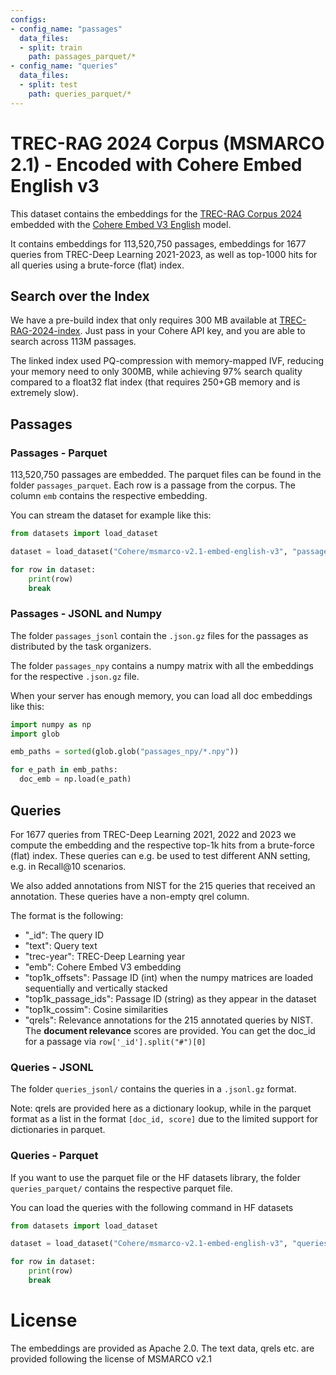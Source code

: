 ```yaml
---
configs:
- config_name: "passages"
  data_files:
  - split: train
    path: passages_parquet/*
- config_name: "queries"
  data_files:
  - split: test
    path: queries_parquet/*
---
```



# TREC-RAG 2024 Corpus (MSMARCO 2.1) - Encoded with Cohere Embed English v3


This dataset contains the embeddings for the [TREC-RAG Corpus 2024](https://trec-rag.github.io/annoucements/2024-corpus-finalization/) embedded with the [Cohere Embed V3 English](https://cohere.com/blog/introducing-embed-v3) model.

It contains embeddings for 113,520,750 passages, embeddings for 1677 queries from TREC-Deep Learning 2021-2023, as well as top-1000 hits for all queries using a brute-force (flat) index.

## Search over the Index

We have a pre-build index that only requires 300 MB available at [TREC-RAG-2024-index](https://huggingface.co/datasets/Cohere/trec-rag-2024-index). Just pass in your Cohere API key, and you are able to search across 113M passages.

The linked index used PQ-compression with memory-mapped IVF, reducing your memory need to only 300MB, while achieving 97% search quality compared to a float32 flat index (that requires 250+GB memory and is extremely slow).


## Passages 

### Passages - Parquet
113,520,750 passages are embedded. The parquet files can be found in the folder `passages_parquet`. Each row is a passage from the corpus. The column `emb` contains the respective embedding.

You can stream the dataset for example like this:
```python
from datasets import load_dataset

dataset = load_dataset("Cohere/msmarco-v2.1-embed-english-v3", "passages", split="train", streaming=True)

for row in dataset:
    print(row)
    break
```

### Passages - JSONL and Numpy
The folder `passages_jsonl` contain the `.json.gz` files for the passages as distributed by the task organizers.

The folder `passages_npy` contains a numpy matrix with all the embeddings for the respective `.json.gz` file.

When your server has enough memory, you can load all doc embeddings like this:
```python
import numpy as np
import glob

emb_paths = sorted(glob.glob("passages_npy/*.npy"))

for e_path in emb_paths:
  doc_emb = np.load(e_path)
```

## Queries 

For 1677 queries from TREC-Deep Learning 2021, 2022 and 2023 we compute the embedding and the respective top-1k hits from a brute-force (flat) index. 
These queries can e.g. be used to test different ANN setting, e.g. in Recall@10 scenarios.

We also added annotations from NIST for the 215 queries that received an annotation. These queries have a non-empty qrel column.

The format is the following:
- "_id": The query ID
- "text": Query text
- "trec-year": TREC-Deep Learning year 
- "emb": Cohere Embed V3 embedding
- "top1k_offsets": Passage ID (int) when the numpy matrices are loaded sequentially and vertically stacked
- "top1k_passage_ids": Passage ID (string) as they appear in the dataset 
- "top1k_cossim": Cosine similarities
- "qrels": Relevance annotations for the 215 annotated queries by NIST. The **document relevance** scores are provided. You can get the doc_id for a passage via `row['_id'].split("#")[0]` 

### Queries - JSONL
The folder `queries_jsonl/` contains the queries in a `.jsonl.gz` format.

Note: qrels are provided here as a dictionary lookup, while in the parquet format as a list in the format `[doc_id, score]` due to the limited support for dictionaries in parquet.

### Queries - Parquet

If you want to use the parquet file or the HF datasets library, the folder `queries_parquet/` contains the respective parquet file.

You can load the queries with the following command in HF datasets

```python
from datasets import load_dataset

dataset = load_dataset("Cohere/msmarco-v2.1-embed-english-v3", "queries", split="test")

for row in dataset:
    print(row)
    break
```


# License

The embeddings are provided as Apache 2.0. The text data, qrels etc. are provided following the license of MSMARCO v2.1

